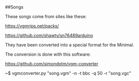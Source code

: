 ##Songs

These songs come from sites like these:

https://vgmrips.net/packs/

https://github.com/shawty/sn76489arduino

They have been converted into a special format for the Minimal.

The conversion is done with this software:

https://github.com/simondotm/vgm-converter

~$ vgmconverter.py "song.vgm" -n -t bbc -q 50 -r "song.vgc"